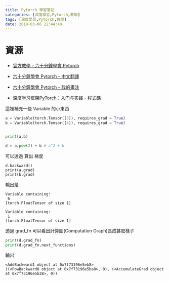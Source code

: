 ```yaml
---
title: Pytorch 學習筆記
categories: [深度學習,Pytorch,教學]
tags: [深度學習,Pytorch,教學]
date: 2018-03-06 22:44:40
---
```


# 資源
* [官方教學 - 六十分鐘學會 Pytorch](http://pytorch.org/tutorials/beginner/deep_learning_60min_blitz.html)  
* [六十分鐘學會 Pytorch - 中文翻譯](https://zhuanlan.zhihu.com/p/25572330)  
* [六十分鐘學會 Pytorch - 我的畫注](https://goo.gl/YBKk2s)

* [深度学习框架PyTorch：入门与实践 - 程式碼](https://github.com/chenyuntc/pytorch-book)

這裡補充一些 Variable 的小東西
```python
a = Variable(torch.Tensor([3]), requires_grad = True)
b = Variable(torch.Tensor([4]), requires_grad = True)


print(a,b)

d = a.pow(2) + b # a^2 + b
```

可以透過 算出 梯度
```pytohn
d.backward()
print(a.grad)
print(b.grad)
```

輸出是
```output
Variable containing:
 6
[torch.FloatTensor of size 1]

Variable containing:
 1
[torch.FloatTensor of size 1]
```

透過 grad_fn 可以看出計算圖(Computation Graph)長成甚麼樣子
```python
print(d.grad_fn)
print(d.grad_fn.next_functions)
```


輸出
```output
<AddBackward1 object at 0x7f73196e5eb8>
((<PowBackward0 object at 0x7f73196e5ba8>, 0), (<AccumulateGrad object at 0x7f73196e5b38>, 0))
```


